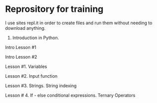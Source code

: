 # Reprository for training

I use sites repl.it in order to create files and run them without needing to download anything.

1. Introduction in Python.

Intro Lesson #1 

Intro Lesson #2

Lesson #1. Variables 

Lesson #2. Input function

Lesson #3. Strings. String indexing

Lesson # 4. If - else conditional expressions. Ternary Operators
